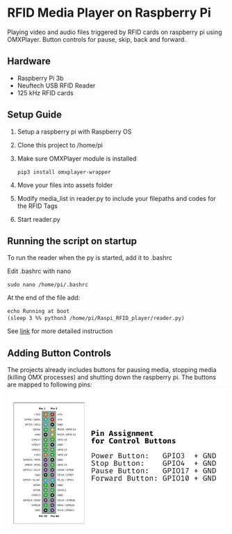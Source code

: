 # RFID Media Player on Raspberry Pi

Playing video and audio files triggered by RFID cards on raspberry pi using OMXPlayer. Button controls for pause, skip, back and forward.

## Hardware

- Raspberry Pi 3b
- Neuftech USB RFID Reader
- 125 kHz RFID cards

## Setup Guide

1.  Setup a raspberry pi with Raspberry OS
2.  Clone this project to /home/pi
3.  Make sure OMXPlayer module is installed

        pip3 install omxplayer-wrapper

4.  Move your files into assets folder
5.  Modify media_list in reader.py to include your filepaths and codes for the RFID Tags
6.  Start reader.py

## Running the script on startup

To run the reader when the py is started, add it to .bashrc

Edit .bashrc with nano

    sudo nano /home/pi/.bashrc

At the end of the file add:

    echo Running at boot
    (sleep 3 %% python3 /home/pi/Raspi_RFID_player/reader.py)

See [link](https://www.dexterindustries.com/howto/run-a-program-on-your-raspberry-pi-at-startup/) for more detailed instruction

## Adding Button Controls

The projects already includes buttons for pausing media, stopping media (killing OMX processes) and shutting down the raspberry pi.
The buttons are mapped to following pins:
![Pin Assignment](./doc/pin_assignment.png)
